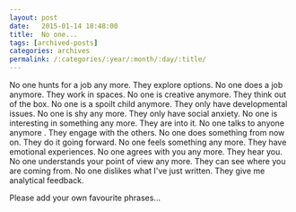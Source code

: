 ```yaml
---
layout: post
date:	2015-01-14 18:48:00
title:  No one...
tags: [archived-posts]
categories: archives
permalink: /:categories/:year/:month/:day/:title/
---
```

No one hunts for a job any more. They explore options.
No one does a job anymore. They work in spaces.
No one is creative anymore. They think out of the box.
No one is a spoilt child anymore. They only have developmental issues.
No one is shy any more. They only have social anxiety.
No one is interesting in something any more. They are into it.
No one talks to anyone anymore . They engage with the others.
No one does something from now on. They do it going forward.
No one feels something any more. They have emotional experiences.
No one agrees with you any more. They hear you.
No one understands your point of view any more. They can see where you are coming from.
No one dislikes what I've just written. They give me analytical feedback.


Please add your own favourite phrases...
